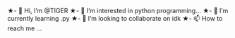 ★- 👋 Hi, I’m @TIGER
★- 👀 I’m interested in python programming...
★- 🌱 I’m currently learning .py
★- 💞️ I’m looking to collaborate on idk
★- 📫 How to reach me ...

<!---
TIGER43211/TIGER43211 is a ✨ special ✨ repository because its `README.md` (this file) appears on your GitHub profile.
You can click the Preview link to take a look at your changes.
--->
